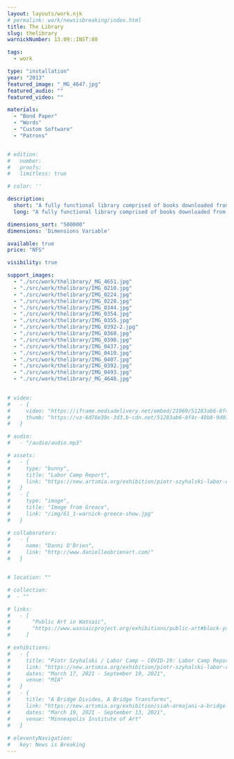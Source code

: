 ```yaml
---
layout: layouts/work.njk
# permalink: work/newsisbreaking/index.html
title: The Library
slug: thelibrary
warnickNumber: 13.09::INST:80

tags:
  - work

type: "installation"
year: "2013"
featured_image: "_MG_4647.jpg"
featured_audio: ""
featured_video: ""

materials: 
  - "Bond Paper"
  - "Words"
  - "Custom Software"
  - "Patrons"


# edition: 
#   number: 
#   proofs: 
#   limitless: true

# color: ''

description:
  short: "A fully functional library comprised of books downloaded from the internet which have had their language altered by custom software. Generously made possible by the Jerome Foundation through Northern Lights MN."
  long: "A fully functional library comprised of books downloaded from the internet which have had their language altered by custom software. Generously made possible by the Jerome Foundation through Northern Lights MN."

dimensions_sort: "500000"
dimensions: 'Dimensions Variable'

available: true
price: "NFS"

visibility: true

support_images: 
  - "./src/work/thelibrary/_MG_4651.jpg"
  - "./src/work/thelibrary/IMG_0210.jpg"
  - "./src/work/thelibrary/IMG_0224.jpg"
  - "./src/work/thelibrary/IMG_0228.jpg"
  - "./src/work/thelibrary/IMG_0344.jpg"
  - "./src/work/thelibrary/IMG_0354.jpg"
  - "./src/work/thelibrary/IMG_0355.jpg"
  - "./src/work/thelibrary/IMG_0392-2.jpg"
  - "./src/work/thelibrary/IMG_0360.jpg"
  - "./src/work/thelibrary/IMG_0390.jpg"
  - "./src/work/thelibrary/IMG_0437.jpg"
  - "./src/work/thelibrary/IMG_0410.jpg"
  - "./src/work/thelibrary/IMG_0407.jpg"
  - "./src/work/thelibrary/IMG_0392.jpg"
  - "./src/work/thelibrary/IMG_0493.jpg"
  - "./src/work/thelibrary/_MG_4648.jpg"
  

# video:
#   - {
#     video: "https://iframe.mediadelivery.net/embed/21069/51283ab6-8f4c-40b8-9d03-58ac4d71df9c",
#     thumb: "https://vz-6d76e30c-3d3.b-cdn.net/51283ab6-8f4c-40b8-9d03-58ac4d71df9c/thumbnail.jpg",
#   }

# audio:
#   - "/audio/audio.mp3"

# assets: 
#   - {
#     type: "bunny",
#     title: "Labor Camp Report",
#     link: "https://new.artsmia.org/exhibition/piotr-szyhalski-labor-camp-covid-19-labor-camp-report"
#   }
#   - {
#     type: "image",
#     title: "Image from Greace",
#     link: "/img/61_1-warnick-greece-show.jpg"
#   }

# collaborators:
#   - {
#     name: "Danni O'Brien",
#     link: "http://www.danielleobrienart.com/"
#   }


# location: ""

# collection:
#  - ""

# links:
#   - [
#       "Public Art in Wassaic",
#       "https://www.wassaicproject.org/exhibitions/public-art#block-yui_3_17_2_1_1635259463800_75918",
#     ]

# exhibitions:
#   - {
#     title: "Piotr Szyhalski / Labor Camp – COVID-19: Labor Camp Report",
#     link: "https://new.artsmia.org/exhibition/piotr-szyhalski-labor-camp-covid-19-labor-camp-report",
#     dates: "March 17, 2021 - September 19, 2021",
#     venue: "MIA"
#   }
#   - {
#     title: "A Bridge Divides, A Bridge Transforms",
#     link: "https://new.artsmia.org/exhibition/siah-armajani-a-bridge-divides-a-bridge-transforms",
#     dates: "March 19, 2021 - September 13, 2021",
#     venue: "Minneapolis Institute of Art"
#   }
  
# eleventyNavigation:
#   key: News is Breaking
---
```

